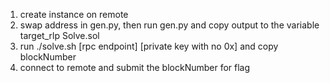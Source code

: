 1. create instance on remote
2. swap address in gen.py, then run gen.py and copy output to the variable target_rlp Solve.sol
3. run ./solve.sh [rpc endpoint] [private key with no 0x] and copy blockNumber
4. connect to remote and submit the blockNumber for flag